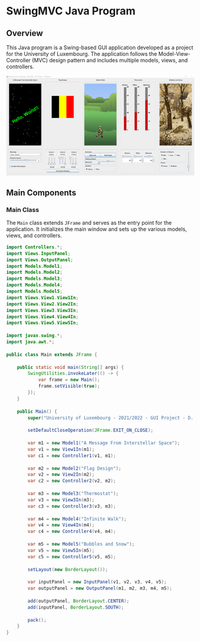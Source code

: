 # SwingMVC Java Program

## Overview

This Java program is a Swing-based GUI application developed as a project for the University of Luxembourg. The application follows the Model-View-Controller (MVC) design pattern and includes multiple models, views, and controllers.

[![Watch the demo](screenshot.png)](https://youtu.be/ePQbzIJmA2A)

## Main Components

### Main Class

The `Main` class extends `JFrame` and serves as the entry point for the application. It initializes the main window and sets up the various models, views, and controllers.

```java
import Controllers.*;
import Views.InputPanel;
import Views.OutputPanel;
import Models.Model1;
import Models.Model2;
import Models.Model3;
import Models.Model4;
import Models.Model5;
import Views.View1.View1In;
import Views.View2.View2In;
import Views.View3.View3In;
import Views.View4.View4In;
import Views.View5.View5In;

import javax.swing.*;
import java.awt.*;

public class Main extends JFrame {

    public static void main(String[] args) {
        SwingUtilities.invokeLater(() -> {
            var frame = new Main();
            frame.setVisible(true);
        });
    }

    public Main() {
        super("University of Luxembourg - 2021/2022 - GUI Project - D. Deberdt");

        setDefaultCloseOperation(JFrame.EXIT_ON_CLOSE);

        var m1 = new Model1("A Message From Interstellar Space");
        var v1 = new View1In(m1);
        var c1 = new Controller1(v1, m1);

        var m2 = new Model2("Flag Design");
        var v2 = new View2In(m2);
        var c2 = new Controller2(v2, m2);

        var m3 = new Model3("Thermostat");
        var v3 = new View3In(m3);
        var c3 = new Controller3(v3, m3);

        var m4 = new Model4("Infinite Walk");
        var v4 = new View4In(m4);
        var c4 = new Controller4(v4, m4);

        var m5 = new Model5("Bubbles and Snow");
        var v5 = new View5In(m5);
        var c5 = new Controller5(v5, m5);

        setLayout(new BorderLayout());

        var inputPanel = new InputPanel(v1, v2, v3, v4, v5);
        var outputPanel = new OutputPanel(m1, m2, m3, m4, m5);

        add(outputPanel, BorderLayout.CENTER);
        add(inputPanel, BorderLayout.SOUTH);

        pack();
    }
}
